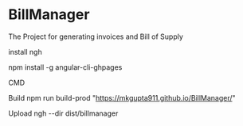 # BillManager
The Project for generating invoices and Bill of Supply



install ngh

npm install -g angular-cli-ghpages

CMD

Build  npm run build-prod "https://mkgupta911.github.io/BillManager/"

Upload
ngh --dir dist/billmanager